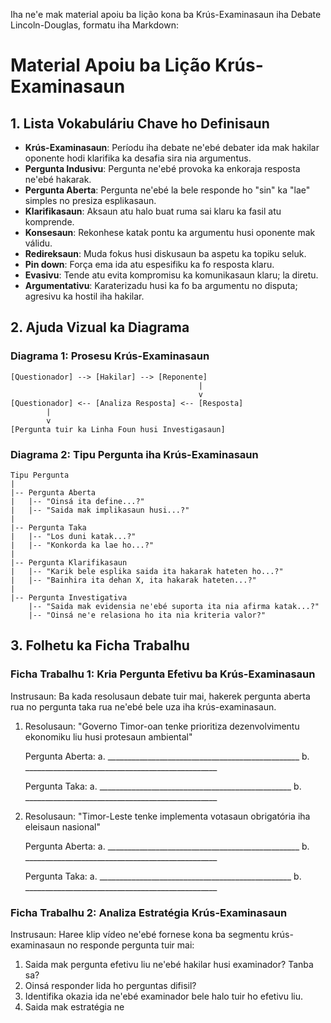 Iha ne'e mak material apoiu ba lição kona ba Krús-Examinasaun iha Debate Lincoln-Douglas, formatu iha Markdown:

# Material Apoiu ba Lição Krús-Examinasaun

## 1. Lista Vokabuláriu Chave ho Definisaun

- **Krús-Examinasaun**: Períodu iha debate ne'ebé debater ida mak hakilar oponente hodi klarifika ka desafia sira nia argumentus.
- **Pergunta Indusivu**: Pergunta ne'ebé provoka ka enkoraja resposta ne'ebé hakarak.
- **Pergunta Aberta**: Pergunta ne'ebé la bele responde ho "sin" ka "lae" simples no presiza esplikasaun.
- **Klarifikasaun**: Aksaun atu halo buat ruma sai klaru ka fasil atu komprende.
- **Konsesaun**: Rekonhese katak pontu ka argumentu husi oponente mak válidu.
- **Redireksaun**: Muda fokus husi diskusaun ba aspetu ka topiku seluk.
- **Pin down**: Força ema ida atu espesifiku ka fo resposta klaru.
- **Evasivu**: Tende atu evita kompromisu ka komunikasaun klaru; la diretu.
- **Argumentativu**: Karaterizadu husi ka fo ba argumentu no disputa; agresivu ka hostil iha hakilar.

## 2. Ajuda Vizual ka Diagrama

### Diagrama 1: Prosesu Krús-Examinasaun
```
[Questionador] --> [Hakilar] --> [Reponente]
                                          |
                                          v
[Questionador] <-- [Analiza Resposta] <-- [Resposta]
        |
        v
[Pergunta tuir ka Linha Foun husi Investigasaun]
```
### Diagrama 2: Tipu Pergunta iha Krús-Examinasaun
```
Tipu Pergunta
|
|-- Pergunta Aberta
|   |-- "Oinsá ita define...?"
|   |-- "Saida mak implikasaun husi...?"
|
|-- Pergunta Taka
|   |-- "Los duni katak...?"
|   |-- "Konkorda ka lae ho...?"
|
|-- Pergunta Klarifikasaun
|   |-- "Karik bele esplika saida ita hakarak hateten ho...?"
|   |-- "Bainhira ita dehan X, ita hakarak hateten...?"
|
|-- Pergunta Investigativa
    |-- "Saida mak evidensia ne'ebé suporta ita nia afirma katak...?"
    |-- "Oinsá ne'e relasiona ho ita nia kriteria valor?"
```

## 3. Folhetu ka Ficha Trabalhu

### Ficha Trabalhu 1: Kria Pergunta Efetivu ba Krús-Examinasaun

Instrusaun: Ba kada resolusaun debate tuir mai, hakerek pergunta aberta rua no pergunta taka rua ne'ebé bele uza iha krús-examinasaun.

1. Resolusaun: "Governo Timor-oan tenke prioritiza dezenvolvimentu ekonomiku liu husi protesaun ambiental"

   Pergunta Aberta:
   a. ________________________________________________
   b. ________________________________________________

   Pergunta Taka:
   a. ________________________________________________
   b. ________________________________________________

2. Resolusaun: "Timor-Leste tenke implementa votasaun obrigatória iha eleisaun nasional"

   Pergunta Aberta:
   a. ________________________________________________
   b. ________________________________________________

   Pergunta Taka:
   a. ________________________________________________
   b. ________________________________________________

### Ficha Trabalhu 2: Analiza Estratégia Krús-Examinasaun

Instrusaun: Haree klip vídeo ne'ebé fornese kona ba segmentu krús-examinasaun no responde pergunta tuir mai:

1. Saida mak pergunta efetivu liu ne'ebé hakilar husi examinador? Tanba sa?
2. Oinsá responder lida ho perguntas difisil?
3. Identifika okazia ida ne'ebé examinador bele halo tuir ho efetivu liu.
4. Saida mak estratégia ne